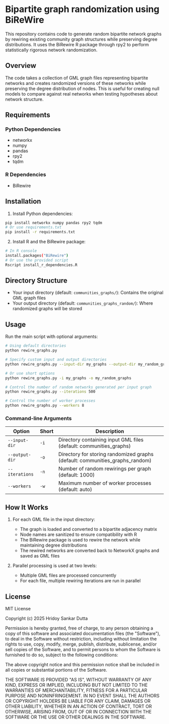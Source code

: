 # Bipartite graph randomization using BiReWire

This repository contains code to generate random bipartite network graphs by rewiring existing community graph structures while preserving degree distributions. It uses the BiRewire R package through rpy2 to perform statistically rigorous network randomization.

## Overview

The code takes a collection of GML graph files representing bipartite networks and creates randomized versions of these networks while preserving the degree distribution of nodes. This is useful for creating null models to compare against real networks when testing hypotheses about network structure.

## Requirements

### Python Dependencies
- networkx
- numpy
- pandas
- rpy2
- tqdm

### R Dependencies
- BiRewire

## Installation

1. Install Python dependencies:
```bash
pip install networkx numpy pandas rpy2 tqdm
# Or use requirements.txt
pip install -r requirements.txt
```

2. Install R and the BiRewire package:
```bash
# In R console
install.packages("BiRewire")
# Or use the provided script
Rscript install_r_dependencies.R
```

## Directory Structure

- Your input directory (default: `communities_graphs/`): Contains the original GML graph files
- Your output directory (default: `communities_graphs_random/`): Where randomized graphs will be stored

## Usage

Run the main script with optional arguments:

```bash
# Using default directories
python rewire_graphs.py

# Specify custom input and output directories
python rewire_graphs.py --input-dir my_graphs --output-dir my_random_graphs

# Or use short options
python rewire_graphs.py -i my_graphs -o my_random_graphs

# Control the number of random networks generated per input graph
python rewire_graphs.py --iterations 500

# Control the number of worker processes
python rewire_graphs.py --workers 8
```

### Command-line Arguments

| Option | Short | Description |
|--------|-------|-------------|
| `--input-dir` | `-i` | Directory containing input GML files (default: communities_graphs) |
| `--output-dir` | `-o` | Directory for storing randomized graphs (default: communities_graphs_random) |
| `--iterations` | `-n` | Number of random rewirings per graph (default: 1000) |
| `--workers` | `-w` | Maximum number of worker processes (default: auto) |

## How It Works

1. For each GML file in the input directory:
   - The graph is loaded and converted to a bipartite adjacency matrix
   - Node names are sanitized to ensure compatibility with R
   - The BiRewire package is used to rewire the network while maintaining degree distributions
   - The rewired networks are converted back to NetworkX graphs and saved as GML files

2. Parallel processing is used at two levels:
   - Multiple GML files are processed concurrently
   - For each file, multiple rewiring iterations are run in parallel

## License

MIT License

Copyright (c) 2025 Hridoy Sankar Dutta

Permission is hereby granted, free of charge, to any person obtaining a copy
of this software and associated documentation files (the "Software"), to deal
in the Software without restriction, including without limitation the rights
to use, copy, modify, merge, publish, distribute, sublicense, and/or sell
copies of the Software, and to permit persons to whom the Software is
furnished to do so, subject to the following conditions:

The above copyright notice and this permission notice shall be included in all
copies or substantial portions of the Software.

THE SOFTWARE IS PROVIDED "AS IS", WITHOUT WARRANTY OF ANY KIND, EXPRESS OR
IMPLIED, INCLUDING BUT NOT LIMITED TO THE WARRANTIES OF MERCHANTABILITY,
FITNESS FOR A PARTICULAR PURPOSE AND NONINFRINGEMENT. IN NO EVENT SHALL THE
AUTHORS OR COPYRIGHT HOLDERS BE LIABLE FOR ANY CLAIM, DAMAGES OR OTHER
LIABILITY, WHETHER IN AN ACTION OF CONTRACT, TORT OR OTHERWISE, ARISING FROM,
OUT OF OR IN CONNECTION WITH THE SOFTWARE OR THE USE OR OTHER DEALINGS IN THE
SOFTWARE.
